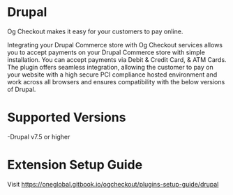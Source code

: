 # Drupal
Og Checkout makes it easy for your customers to pay online.

Integrating your Drupal Commerce store with Og Checkout services allows you to accept payments on your Drupal Commerce store with simple installation. You can accept payments via Debit & Credit Card, & ATM Cards. The plugin offers seamless integration, allowing the customer to pay on your website with a high secure PCI compliance hosted environment and work across all browsers and ensures compatibility with the below versions of Drupal.

# Supported Versions
-Drupal v7.5 or higher

# Extension Setup Guide
Visit https://oneglobal.gitbook.io/ogcheckout/plugins-setup-guide/drupal
